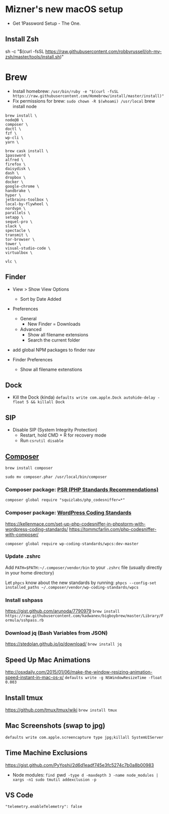 # Mizner's new macOS setup

* Get 1Password Setup - The One.

## Install Zsh
sh -c "$(curl -fsSL https://raw.githubusercontent.com/robbyrussell/oh-my-zsh/master/tools/install.sh)"

# Brew
* Install homebrew: `/usr/bin/ruby -e "$(curl -fsSL https://raw.githubusercontent.com/Homebrew/install/master/install)"`
* Fix permissions for brew: `sudo chown -R $(whoami) /usr/local`
brew install node
```
brew install \
node@8 \
composer \
doctl \
fzf \
wp-cli \
yarn \
```

```
brew cask install \
1password \
alfred \
firefox \
daisydisk \
dash \
dropbox \
docker \
google-chrome \
handbrake \
hyper \
jetbrains-toolbox \
local-by-flywheel \
nordvpn \
parallels \
setapp \
sequel-pro \
slack \
spectacle \
transmit \
tor-browser \
tower \
visual-studio-code \
virtualbox \

vlc \
```

## Finder
* View > Show View Options 
	* Sort by Date Added
* Preferences
	* General 
		* New Finder = Downloads
	* Advanced
		* Show all filename extensions
		* Search the current folder


* add global NPM packages to finder nav
* Finder Preferences
  - Show all filename extenstions

## Dock
* Kill the Dock (kinda) `defaults write com.apple.Dock autohide-delay -float 5 && killall Dock`

## SIP
* Disable SIP (System Integrity Protection)
  - Restart, hold CMD + R for recovery mode
  - Run `csrutil disable`

## [Composer](https://getcomposer.org/)
`brew install composer` 

`sudo mv composer.phar /usr/local/bin/composer`

### Composer package: [PSR (PHP Standards Recommendations)](http://www.php-fig.org/psr/)

`composer global require "squizlabs/php_codesniffer=*"`

### Composer package: [WordPress Coding Standards](https://github.com/WordPress-Coding-Standards/WordPress-Coding-Standards/)
https://kellenmace.com/set-up-php-codesniffer-in-phpstorm-with-wordpress-coding-standards/
https://tommcfarlin.com/php-codesniffer-with-composer/

`composer global require wp-coding-standards/wpcs:dev-master`

### Update .zshrc
Add `PATH=$PATH:~/.composer/vendor/bin` to your `.zshrc` file (usually directly in your home directory)

Let `phpcs` know about the new standards by running:
`phpcs --config-set installed_paths ~/.composer/vendor/wp-coding-standards/wpcs`

### Install sshpass
https://gist.github.com/arunoda/7790979
`brew install https://raw.githubusercontent.com/kadwanev/bigboybrew/master/Library/Formula/sshpass.rb`

### Download jq (Bash Variables from JSON)
https://stedolan.github.io/jq/download/
`brew install jq`

## Speed Up Mac Animations
http://osxdaily.com/2015/01/06/make-the-window-resizing-animation-speed-instant-in-mac-os-x/
`defaults write -g NSWindowResizeTime -float 0.003`

## Install tmux
https://github.com/tmux/tmux/wiki
`brew install tmux`

## Mac Screenshots (swap to jpg)
`defaults write com.apple.screencapture type jpg;killall SystemUIServer`


## Time Machine Exclusions
https://gist.github.com/PyYoshi/2d6d1eadf745e3fc5274c7b0a8b00983
* Node modules: `find `pwd` -type d -maxdepth 3 -name node_modules | xargs -n1 sudo tmutil addexclusion -p`


## VS Code
    "telemetry.enableTelemetry": false